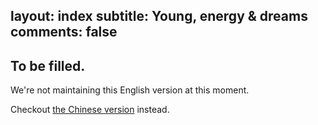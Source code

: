 layout: index
subtitle: Young, energy & dreams
comments: false
---

<div class="inner">
<div class="intro-feature-list">

<h2>To be filled.</h2>

<p>We're not maintaining this English version at this moment.</p>

<p>Checkout <a href="/zh-cn/">the Chinese version</a> instead.</p>

</div>
</div>

